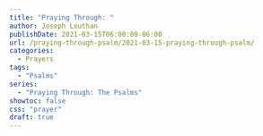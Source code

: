 ```yaml
---
title: "Praying Through: "
author: Joseph Louthan
publishDate: 2021-03-15T06:00:00-06:00
url: /praying-through-psalm/2021-03-15-praying-through-psalm/
categories:
  - Prayers
tags:
  - "Psalms"
series:
  - "Praying Through: The Psalms"
showtoc: false
css: "prayer"
draft: true
---
```

<div style="font-variant: small-caps;">

</div>

```text

```
